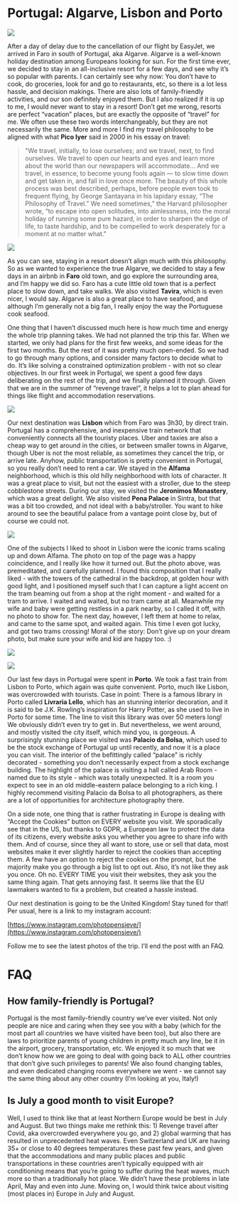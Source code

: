 # Portugal: Algarve, Lisbon and Porto

![](https://lh5.googleusercontent.com/TDXFO93FB9YOyErnBHJEvr8Vkm_jTnO8iz2BwpxWq1SJ8sSY0wAE3fFc04DJBvzxGrU)

After a day of delay due to the cancellation of our flight by EasyJet, we arrived in Faro in south of Portugal, aka Algarve. Algarve is a well-known holiday destination among Europeans looking for sun. For the first time ever, we decided to stay in an all-inclusive resort for a few days, and see why it’s so popular with parents. I can certainly see why now: You don’t have to cook, do groceries, look for and go to restaurants, etc, so there is a lot less hassle, and decision makings. There are also lots of family-friendly activities, and our son definitely enjoyed them. But I also realized if it is up to me, I would never want to stay in a resort! Don’t get me wrong, resorts are perfect “vacation” places, but are exactly the opposite of “travel” for me. We often use these two words interchangeably, but they are not necessarily the same. More and more I find my travel philosophy to be aligned with what **Pico Iyer** said in 2000 in his essay on travel:

> "We travel, initially, to lose ourselves; and we travel, next, to find ourselves. We travel to open our hearts and eyes and learn more about the world than our newspapers will accommodate... And we travel, in essence, to become young fools again — to slow time down and get taken in, and fall in love once more. The beauty of this whole process was best described, perhaps, before people even took to frequent flying, by George Santayana in his lapidary essay, “The Philosophy of Travel.” We need sometimes,” the Harvard philosopher wrote, “to escape into open solitudes, into aimlessness, into the moral holiday of running some pure hazard, in order to sharpen the edge of life, to taste hardship, and to be compelled to work desperately for a moment at no matter what."

![](https://lh5.googleusercontent.com/H2mObKRuOp-7kAjE0LjLx4z5iDYghhh5wylhkmSy7iBDkI0xQ8M3FShmumNJrVu4Qzg)

As you can see, staying in a resort doesn’t align much with this philosophy. So as we wanted to experience the true Algarve, we decided to stay a few days in an airbnb in **Faro** old town, and go explore the surrounding area, and I’m happy we did so. Faro has a cute little old town that is a perfect place to slow down, and take walks. We also visited **Tavira**, which is even nicer, I would say. Algarve is also a great place to have seafood, and although I’m generally not a big fan, I really enjoy the way the Portuguese cook seafood.

One thing that I haven’t discussed much here is how much time and energy the whole trip planning takes. We had not planned the trip this far. When we started, we only had plans for the first few weeks, and some ideas for the first two months. But the rest of it was pretty much open-ended. So we had to go through many options, and consider many factors to decide what to do. It’s like solving a constrained optimization problem - with not so clear objectives. In our first week in Portugal, we spent a good few days deliberating on the rest of the trip, and we finally planned it through. Given that we are in the summer of “revenge travel”, it helps a lot to plan ahead for things like flight and accommodation reservations.

![](https://lh4.googleusercontent.com/wz69PiRdMj0wQWWS_eBaxFf_SxZJAFez8QNWnZbxFjsJ0MSuJeQg9nOVONF3ujEg2rQ)

Our next destination was **Lisbon** which from Faro was 3h30, by direct train. Portugal has a comprehensive, and inexpensive train network that conveniently connects all the touristy places. Uber and taxies are also a cheap way to get around in the cities, or between smaller towns in Algarve, though Uber is not the most reliable, as sometimes they cancel the trip, or arrive late. Anyhow, public transportation is pretty convenient in Portugal, so you really don’t need to rent a car. We stayed in the **Alfama** neighborhood, which is this old hilly neighborhood with lots of character. It was a great place to visit, but not the easiest with a stroller, due to the steep cobblestone streets. During our stay, we visited the **Jeronimos Monastery**, which was a great delight. We also visited **Pena Palace** in Sintra, but that was a bit too crowded, and not ideal with a baby/stroller. You want to hike around to see the beautiful palace from a vantage point close by, but of course we could not.

![](https://lh3.googleusercontent.com/R8pqxKGk2j5mxybj6AJssJgmXc0dWQYKQudU-MdjVnTBnCu48GdqHssysT_7LTbCEtM)

One of the subjects I liked to shoot in Lisbon were the iconic trams scaling up and down Alfama. The photo on top of the page was a happy coincidence, and I really like how it turned out. But the photo above, was premeditated, and carefully planned. I found this composition that I really liked - with the towers of the cathedral in the backdrop, at golden hour with good light, and I positioned myself such that I can capture a light accent on the tram beaming out from a shop at the right moment - and waited for a tram to arrive. I waited and waited, but no tram came at all. Meanwhile my wife and baby were getting restless in a park nearby, so I called it off, with no photo to show for. The next day, however, I left them at home to relax, and came to the same spot, and waited again. This time I even got lucky, and got two trams crossing! Moral of the story: Don’t give up on your dream photo, but make sure your wife and kid are happy too. :)

![](https://lh4.googleusercontent.com/yRk_4mn_OPRlZCkfh10jZFWM6gcFh355c_2RXokl-BEsv6h4CMv4DHVM5iIjF8O94cE)

![](https://lh5.googleusercontent.com/ds6_XNntvMG0Fee4Fd_bJ7u-iJ7-CHiC33XNUbpl4vG38rr1DwkYO7Y0crBZOtTaH9I)

Our last few days in Portugal were spent in **Porto**. We took a fast train from Lisbon to Porto, which again was quite convenient. Porto, much like Lisbon, was overcrowded with tourists. Case in point: There is a famous library in Porto called **Livraria Lello**, which has an stunning interior decoration, and it is said to be J.K. Rowling’s inspiration for Harry Potter, as she used to live in Porto for some time. The line to visit this library was over 50 meters long! We obviously didn’t even try to get in. But nevertheless, we went around, and mostly visited the city itself, which mind you, is gorgeous. A surprisingly stunning place we visited was **Palacio da Bolsa**, which used to be the stock exchange of Portugal up until recently, and now it is a place you can visit. The interior of the befittingly called “palace” is richly decorated - something you don’t necessarily expect from a stock exchange building. The highlight of the palace is visiting a hall called Arab Room - named due to its style - which was totally unexpected. It is a room you expect to see in an old middle-eastern palace belonging to a rich king. I highly recommend visiting Palacio da Bolsa to all photographers, as there are a lot of opportunities for architecture photography there.

On a side note, one thing that is rather frustrating in Europe is dealing with “Accept the Cookies” button on EVERY website you visit. We sporadically see that in the US, but thanks to GDPR, a European law to protect the data of its citizens, every website asks you whether you agree to share info with them. And of course, since they all want to store, use or sell that data, most websites make it ever slightly harder to reject the cookies than accepting them. A few have an option to reject the cookies on the prompt, but the majority make you go through a big list to opt out. Also, it’s not like they ask you once. Oh no. EVERY TIME you visit their websites, they ask you the same thing again. That gets annoying fast. It seems like that the EU lawmakers wanted to fix a problem, but created a hassle instead.

Our next destination is going to be the United Kingdom! Stay tuned for that! Per usual, here is a link to my instagram account:

[https://www.instagram.com/photopensieve/](https://www.instagram.com/photopensieve/)

Follow me to see the latest photos of the trip. I’ll end the post with an FAQ.

# FAQ

## How family-friendly is Portugal?

Portugal is the most family-friendly country we’ve ever visited. Not only people are nice and caring when they see you with a baby (which for the most part all countries we have visited have been too), but also there are laws to prioritize parents of young children in pretty much any line, be it in the airport, grocery, transportation, etc. We enjoyed it so much that we don’t know how we are going to deal with going back to ALL other countries that don’t give such privileges to parents! We also found changing tables, and even dedicated changing rooms everywhere we went - we cannot say the same thing about any other country (I’m looking at you, Italy!)

## Is July a good month to visit Europe?

Well, I used to think like that at least Northern Europe would be best in July and August. But two things make me rethink this: 1) Revenge travel after Covid, aka overcrowded everywhere you go, and 2) global warming that has resulted in unprecedented heat waves. Even Switzerland and UK are having 35+ or close to 40 degrees temperatures these past few years, and given that the accommodations and many public places and public transportations in these countries aren’t typically equipped with air conditioning means that you’re going to suffer during the heat waves, much more so than a traditionally hot place. We didn’t have these problems in late April, May and even into June. Moving on, I would think twice about visiting (most places in) Europe in July and August.